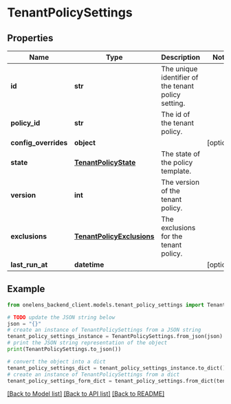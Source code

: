 # TenantPolicySettings


## Properties

Name | Type | Description | Notes
------------ | ------------- | ------------- | -------------
**id** | **str** | The unique identifier of the tenant policy setting. | 
**policy_id** | **str** | The id of the tenant policy. | 
**config_overrides** | **object** |  | [optional] 
**state** | [**TenantPolicyState**](TenantPolicyState.md) | The state of the policy template. | 
**version** | **int** | The version of the tenant policy. | 
**exclusions** | [**TenantPolicyExclusions**](TenantPolicyExclusions.md) | The exclusions for the tenant policy. | 
**last_run_at** | **datetime** |  | [optional] 

## Example

```python
from onelens_backend_client.models.tenant_policy_settings import TenantPolicySettings

# TODO update the JSON string below
json = "{}"
# create an instance of TenantPolicySettings from a JSON string
tenant_policy_settings_instance = TenantPolicySettings.from_json(json)
# print the JSON string representation of the object
print(TenantPolicySettings.to_json())

# convert the object into a dict
tenant_policy_settings_dict = tenant_policy_settings_instance.to_dict()
# create an instance of TenantPolicySettings from a dict
tenant_policy_settings_form_dict = tenant_policy_settings.from_dict(tenant_policy_settings_dict)
```
[[Back to Model list]](../README.md#documentation-for-models) [[Back to API list]](../README.md#documentation-for-api-endpoints) [[Back to README]](../README.md)


